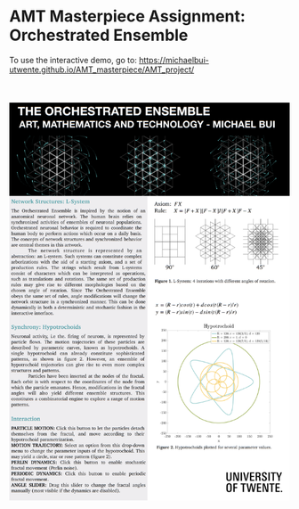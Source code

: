 # AMT Masterpiece Assignment: Orchestrated Ensemble
To use the interactive demo, go to: https://michaelbui-utwente.github.io/AMT_masterpiece/AMT_project/ <br/><br/><br/><br/>
![](images/Bui_AMT_Poster2.png)
